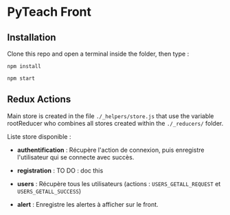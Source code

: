 # PyTeach Front

## Installation

Clone this repo and open a terminal inside the folder, then type :

`npm install`

`npm start`

## Redux Actions

Main store is created in the file `./_helpers/store.js` that use the variable rootReducer who combines all stores created within the `./_reducers/` folder.

Liste store disponible : 

- **authentification** : Récupère l'action de connexion, puis enregistre l'utilisateur qui se connecte avec succès.

- **registration** : TO DO : doc this
- **users** : Récupère tous les utilisateurs (actions : `USERS_GETALL_REQUEST` et `USERS_GETALL_SUCCESS`)
- **alert** : Enregistre les alertes à afficher sur le front.

 

